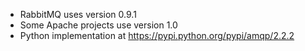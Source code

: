 - RabbitMQ uses version 0.9.1
- Some Apache projects use version 1.0
- Python implementation at https://pypi.python.org/pypi/amqp/2.2.2
